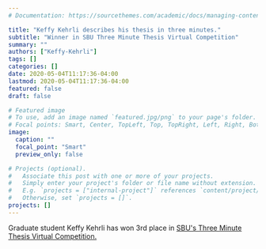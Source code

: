 ```yaml
---
# Documentation: https://sourcethemes.com/academic/docs/managing-content/

title: "Keffy Kehrli describes his thesis in three minutes."
subtitle: "Winner in SBU Three Minute Thesis Virtual Competition"
summary: ""
authors: ["Keffy-Kehrli"]
tags: []
categories: []
date: 2020-05-04T11:17:36-04:00
lastmod: 2020-05-04T11:17:36-04:00
featured: false
draft: false

# Featured image
# To use, add an image named `featured.jpg/png` to your page's folder.
# Focal points: Smart, Center, TopLeft, Top, TopRight, Left, Right, BottomLeft, Bottom, BottomRight.
image:
  caption: ""
  focal_point: "Smart"
  preview_only: false

# Projects (optional).
#   Associate this post with one or more of your projects.
#   Simply enter your project's folder or file name without extension.
#   E.g. `projects = ["internal-project"]` references `content/project/deep-learning/index.md`.
#   Otherwise, set `projects = []`.
projects: []
---
```

Graduate student Keffy Kehrli has won 3rd place in <a href="https://grad.stonybrook.edu/professional-development/sbu3mt/index.php"> SBU's Three Minute Thesis Virtual Competition.</a>